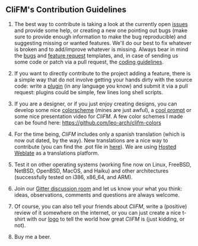 ## CliFM's Contribution Guidelines

1)  The best way to contribute is taking a look at the currently open [issues](https://github.com/leo-arch/clifm/issues) and provide some help, or creating a new one pointing out bugs (make sure to provide enough information to make the bug reproducible) and suggesting missing or wanted features. We'll do our best to fix whatever is broken and to add/improve whatever is missing. Always bear in mind the [bugs](https://github.com/leo-arch/clifm/blob/master/.github/ISSUE_TEMPLATE/bug_report.md) and [feature request](https://github.com/leo-arch/clifm/blob/master/.github/ISSUE_TEMPLATE/feature_request.md) templates, and, in case of sending us some code or patch via a pull request, the [coding guidelines](https://github.com/leo-arch/clifm/blob/master/src/README.md).

2)  If you want to directly contribute to the project adding a feature, there is a simple way that do not involve getting your hands dirty with the source code: write a [plugin](https://github.com/leo-arch/clifm/wiki/Advanced#plugins) (in any language you know) and submit it via a pull request: plugins could be simple, few lines long shell scripts.

3) If you are a designer, or if you just enjoy creating designs, you can develop some nice [colorscheme](https://github.com/leo-arch/clifm/wiki/Customization#colors) (mines are just awful), a [cool prompt](https://github.com/leo-arch/clifm/wiki/Customization#the-prompt) or some nice presentation video for _CliFM_. A few color schemes I made can be found here: https://github.com/leo-arch/clifm-colors

4)  For the time being, _CliFM_ includes only a spanish translation (which is now out dated, by the way). New translations are a nice way to contribute (you can find the .pot file in [here](https://github.com/leo-arch/clifm/tree/master/translations)). We are using [Hosted Weblate](https://hosted.weblate.org/projects/clifm/clifm/) as a translations platform.

5)  Test it on other operating systems (working fine now on Linux, FreeBSD, NetBSD, OpenBSD, MacOS, and Haiku) and other architectures (successfully tested on i386, x86_64, and ARM).

6)  Join our [Gitter discussion room](https://gitter.im/leo-arch/clifm) and let us know your what you think: ideas, observations, comments and questions are always welcome.

7)  Of course, you can also tell your friends about _CliFM_, write a (positive) review of it somewhere on the internet, or you can just create a nice t-shirt with our [logo](https://github.com/leo-arch/clifm/tree/master/images/logo) to tell the world how great _CliFM_ is (just kidding, or not).

8)  Buy me a beer.
